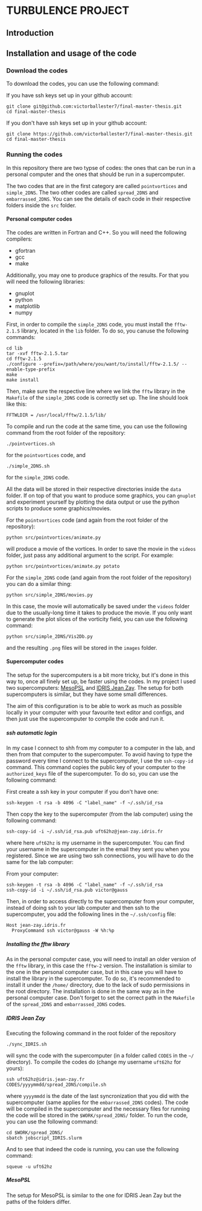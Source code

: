 # TURBULENCE PROJECT

## Introduction

## Installation and usage of the code

### Download the codes

To download the codes, you can use the following command:

If you have ssh keys set up in your github account:

```
git clone git@github.com:victorballester7/final-master-thesis.git
cd final-master-thesis
```

If you don't have ssh keys set up in your github account:

```
git clone https://github.com/victorballester7/final-master-thesis.git
cd final-master-thesis
```

### Running the codes

In this repository there are two typse of codes: the ones that can be run in a personal computer and the ones that should be run in a supercomputer.

The two codes that are in the first category are called `pointvortices` and `simple_2DNS`. The two other codes are called `spread_2DNS` and `embarrassed_2DNS`. You can see the details of each code in their respective folders inside the `src` folder.

#### Personal computer codes

The codes are written in Fortran and C++. So you will need the following compilers:

- gfortran
- gcc
- make

Additionally, you may one to produce graphics of the results. For that you will need the following libraries:

- gnuplot
- python
- matplotlib
- numpy

First, in order to compile the `simple_2DNS` code, you must install the `fftw-2.1.5` library, located in the `lib` folder. To do so, you canuse the following commands:

```
cd lib
tar -xvf fftw-2.1.5.tar
cd fftw-2.1.5
./configure --prefix=/path/where/you/want/to/install/fftw-2.1.5/ --enable-type-prefix
make
make install
```

Then, make sure the respective line where we link the `fftw` library in the `Makefile` of the `simple_2DNS` code is correctly set up. The line should look like this:

```
FFTWLDIR = /usr/local/fftw/2.1.5/lib/
```

To compile and run the code at the same time, you can use the following command from the root folder of the repository:

```
./pointvortices.sh
```

for the `pointvortices` code, and

```
./simple_2DNS.sh
```

for the `simple_2DNS` code.

All the data will be stored in their respective directories inside the `data` folder. If on top of that you want to produce some graphics, you can `gnuplot` and experiment yourself by plotting the data output or use the python scripts to produce some graphics/movies.

For the `pointvortices` code (and again from the root folder of the repository):

```
python src/pointvortices/animate.py
```

will produce a movie of the vortices. In order to save the movie in the `videos` folder, just pass any additional argument to the script. For example:

```
python src/pointvortices/animate.py potato
```

For the `simple_2DNS` code (and again from the root folder of the repository) you can do a similar thing:

```
python src/simple_2DNS/movies.py
```

In this case, the movie will automatically be saved under the `videos` folder due to the usually-long time it takes to produce the movie. If you only want to generate the plot slices of the vorticity field, you can use the following command:

```
python src/simple_2DNS/Vis2Db.py
```

and the resulting `.png` files will be stored in the `images` folder.

#### Supercomputer codes

The setup for the supercomputers is a bit more tricky, but it's done in this way to, once all finely set up, be faster using the codes. In my project I used two supercomputers: [MesoPSL](https://wwwmesopsl-new.obspm.fr) and [IDRIS Jean Zay](https://www.idris.fr/jean-zay/). The setup for both supercomputers is similar, but they have some small differences.

The aim of this configuration is to be able to work as much as possible locally in your computer with your favourite text editor and configs, and then just use the supercomputer to compile the code and run it.

##### ssh automatic login

In my case I connect to shh from my computer to a computer in the lab, and then from that computer to the supercomputer. To avoid having to type the password every time I connect to the supercomputer, I use the `ssh-copy-id` command. This command copies the public key of your computer to the `authorized_keys` file of the supercomputer. To do so, you can use the following command:

First create a ssh key in your computer if you don't have one:

```
ssh-keygen -t rsa -b 4096 -C "label_name" -f ~/.ssh/id_rsa
```

Then copy the key to the supercomputer (from the lab computer) using the following command:

```
ssh-copy-id -i ~/.ssh/id_rsa.pub uft62hz@jean-zay.idris.fr
```

where here `uft62hz` is my username in the supercomputer. You can find your username in the supercomputer in the email they sent you when you registered. Since we are using two ssh connections, you will have to do the same for the lab computer:

From your computer:

```
ssh-keygen -t rsa -b 4096 -C "label_name" -f ~/.ssh/id_rsa
ssh-copy-id -i ~/.ssh/id_rsa.pub victor@gauss
```

Then, in order to access directly to the supercomputer from your computer, instead of doing ssh to your lab computer and then ssh to the supercomputer, you add the following lines in the `~/.ssh/config` file:

```
Host jean-zay.idris.fr
  ProxyCommand ssh victor@gauss -W %h:%p
```

##### Installing the fftw library

As in the personal computer case, you will need to install an older version of the `fftw` library, in this case the `fftw-2` version. The installation is similar to the one in the personal computer case, but in this case you will have to install the library in the supercomputer. To do so, it's recommended to install it under the `/home/` directory, due to the lack of sudo permissions in the root directory. The installation is done in the same way as in the personal computer case. Don't forget to set the correct path in the `Makefile` of the `spread_2DNS` and `embarrassed_2DNS` codes.

##### IDRIS Jean Zay

Executing the following command in the root folder of the repository

```
./sync_IDRIS.sh
```

will sync the code with the supercomputer (in a folder called `CODES` in the `~/` directory). To compile the codes do (change my username `uft62hz` for yours):

```
ssh uft62hz@idris.jean-zay.fr
CODES/yyyymmdd/spread_2DNS/compile.sh
```

where `yyyymmdd` is the date of the last syncronization that you did with the supercomputer (same applies for the `embarrassed_2DNS` codes). The code will be compiled in the supercomputer and the necessary files for running the code will be stored in the `$WORK/spread_2DNS/` folder. To run the code, you can use the following command:

```
cd $WORK/spread_2DNS/
sbatch jobscript_IDRIS.slurm
```

And to see that indeed the code is running, you can use the following command:

```
squeue -u uft62hz
```

##### MesoPSL

The setup for MesoPSL is similar to the one for IDRIS Jean Zay but the paths of the folders differ.
